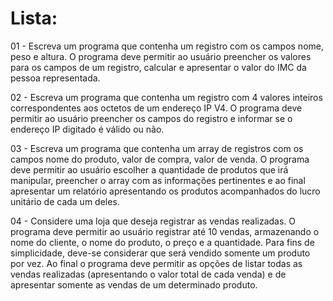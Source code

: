 # Lista:

01 - Escreva um programa que contenha um registro com os campos nome, peso e altura. O programa deve permitir ao usuário preencher os valores para os campos de um registro, calcular e apresentar o valor do IMC da pessoa representada.

02 - Escreva um programa que contenha um registro com 4 valores inteiros correspondentes aos octetos de um endereço IP V4. O programa deve permitir ao usuário preencher os campos do registro e informar se o endereço IP digitado é válido ou não.

03 - Escreva um programa que contenha um array de registros com os campos nome do produto, valor de compra, valor de venda. O programa deve permitir ao usuário escolher a quantidade de produtos que irá manipular, preencher o array com as informações pertinentes e ao final apresentar um relatório apresentando os produtos acompanhados do lucro unitário de cada um deles.

04 - Considere uma loja que deseja registrar as vendas realizadas. O programa deve permitir ao usuário registrar até 10 vendas, armazenando o nome do cliente, o nome do produto, o preço e a quantidade. Para fins de simplicidade, deve-se considerar que será vendido somente um produto por vez. Ao final o programa deve permitir as opções de listar todas as vendas realizadas (apresentando o valor total de cada venda) e de apresentar somente as vendas de um determinado produto.